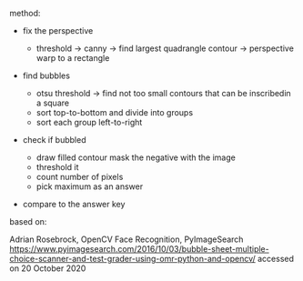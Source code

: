 method:
- fix the perspective
    - threshold -> canny -> find largest quadrangle contour -> perspective warp to a rectangle

- find bubbles
    - otsu threshold -> find not too small contours that can be inscribedin a square
    - sort top-to-bottom and divide into groups
    - sort each group left-to-right

- check if bubbled
    - draw filled contour mask the negative with the image
    - threshold it
    - count number of pixels
    - pick maximum as an answer

- compare to the answer key


based on:

Adrian Rosebrock, OpenCV Face Recognition, PyImageSearch
https://www.pyimagesearch.com/2016/10/03/bubble-sheet-multiple-choice-scanner-and-test-grader-using-omr-python-and-opencv/
accessed on 20 October 2020
